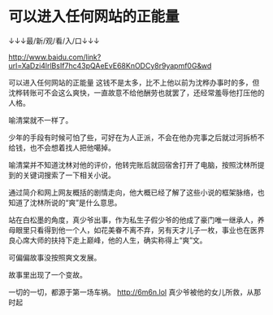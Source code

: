 # 可以进入任何网站的正能量

↓↓↓最/新/观/看/入/口↓↓↓

http://www.baidu.com/link?url=XaDzi4lrlBsIf7hc43pQAeEvE68KnODCy8r9yapmf0G&wd

可以进入任何网站的正能量
这钱不是太多，比不上他以前为沈桦办事时的多，但沈桦转账可不会这么爽快，一直故意不给他酬劳也就罢了，还经常羞辱他打压他的人格。

喻清棠就不一样了。

少年的手段有时候可怕了些，可好在为人正派，不会在他办完事之后就过河拆桥不给钱，也不会想着找人把他噶掉。

喻清棠并不知道沈林对他的评价，他转完账后就回宿舍打开了电脑，按照沈林所提到的关键词搜索了一下相关小说。

通过简介和网上网友概括的剧情走向，他大概已经了解了这些小说的框架脉络，也知道了沈林所说的“爽”是什么意思。

站在白松墨的角度，真少爷出事，作为私生子假少爷的他成了豪门唯一继承人，养母眼里只看得到他一个人，如花美眷不离不弃，另有天才儿子一枚，事业也在医界良心席大师的扶持下走上巅峰，他的人生，确实称得上“爽”文。

可偏偏故事没按照爽文发展。

故事里出现了一个变故。

一切的一切，都源于第一场车祸。
http://6m6n.lol
真少爷被他的女儿所救，从那时起
